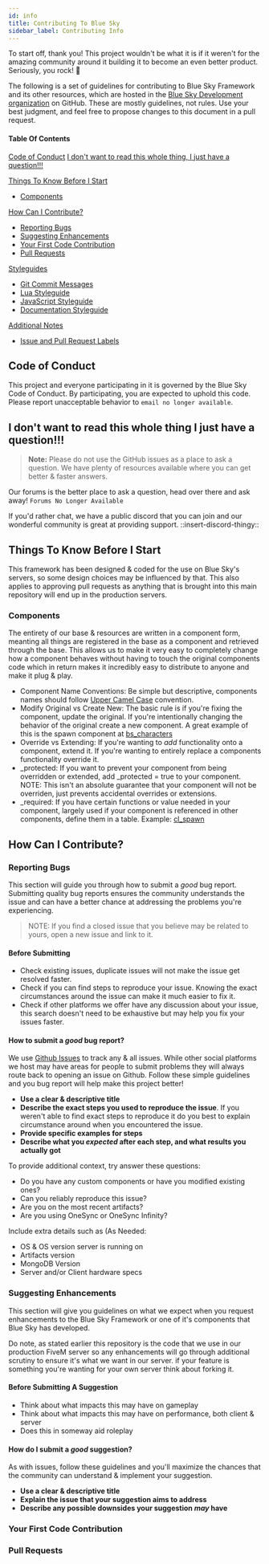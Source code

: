 ```yaml
---
id: info
title: Contributing To Blue Sky
sidebar_label: Contributing Info
---
```


To start off, thank you! This project wouldn't be what it is if it weren't for the amazing community around it building it to become an even better product. Seriously, you rock! 🤗

The following is a set of guidelines for contributing to Blue Sky Framework and its other resources, which are hosted in the [Blue Sky Development organization](https://github.com/BlueSky-Development) on GitHub. These are mostly guidelines, not rules. Use your best judgment, and feel free to propose changes to this document in a pull request.

#### Table Of Contents
[Code of Conduct](#code-of-conduct)
[I don't want to read this whole thing, I just have a question!!!](#i-dont-want-to-read-this-whole-thing-i-just-have-a-question)

[Things To Know Before I Start](#things-to-know-before-i-start)
  * [Components](#components)

[How Can I Contribute?](#how-can-i-contribute)
  * [Reporting Bugs](#reporting-bugs)
  * [Suggesting Enhancements](#suggesting-enhancements)
  * [Your First Code Contribution](#your-first-code-contribution)
  * [Pull Requests](#pull-requests)

[Styleguides](#styleguides)
  * [Git Commit Messages](#git-commit-messages)
  * [Lua Styleguide](#lua-styleguide)
  * [JavaScript Styleguide](#javascript-styleguide)
  * [Documentation Styleguide](#documentation-styleguide)

[Additional Notes](#additional-notes)
  * [Issue and Pull Request Labels](#labels)

## Code of Conduct

This project and everyone participating in it is governed by the Blue Sky Code of Conduct. By participating, you are expected to uphold this code. Please report unacceptable behavior to `email no longer available`.

## I don't want to read this whole thing I just have a question!!!

> **Note:** Please do not use the GitHub issues as a place to ask a question. We have plenty of resources available where you can get better & faster answers.

Our forums is the better place to ask a question, head over there and ask away! `Forums No Longer Available`

If you'd rather chat, we have a public discord that you can join and our wonderful community is great at providing support. ::insert-discord-thingy::

## Things To Know Before I Start
This framework has been designed & coded for the use on Blue Sky's servers, so some design choices may be influenced by that. This also applies to approving pull requests as anything that is brought into this main repository will end up in the production servers.

### Components
The entirety of our base & resources are written in a component form, meanting all things are registered in the base as a component and retrieved through the base. This allows us to make it very easy to completely change how a component behaves without having to touch the original components code which in return makes it incredibly easy to distribute to anyone and make it plug & play.

 - Component Name Conventions: Be simple but descriptive, components names should follow [Upper Camel Case](https://wiki.c2.com/?UpperCamelCase) convention.
 - Modify Original vs Create New: The basic rule is if you're fixing the component, update the original. If you're intentionally changing the behavior of the original create a new component. A great example of this is the spawn component at [bs_characters](https://github.com/GitScorz/bluesky/blob/master/bs_characters/client/spawn.lua)
 - Override vs Extending: If you're wanting to *add* functionality onto a component, extend it. If you're wanting to entirely replace a components functionality override it.
 - _protected: If you want to prevent your component from being overridden or extended, add _protected = true to your component. NOTE: This isn't an absolute guarantee that your component will not be overriden, just prevents accidental overrides or extensions.
 - _required: If you have certain functions or value needed in your component, largely used if your component is referenced in other components, define them in a table. Example: [cl_spawn](https://github.com/GitScorz/bluesky/blob/master/bs_base/core/cl_spawn.lua)

## How Can I Contribute?

### Reporting Bugs
This section will guide you through how to submit a *good* bug report. Submitting quality bug reports ensures the community understands the issue and can have a better chance at addressing the problems you're experiencing.

> NOTE: If you find a closed issue that you believe may be related to yours, open a new issue and link to it.

#### Before Submitting
- Check existing issues, duplicate issues will not make the issue get resolved faster.
- Check if you can find steps to reproduce your issue. Knowing the exact circumstances around the issue can make it much easier to fix it.
- Check if other platforms we offer have any discussion about your issue, this search doesn't need to be exhaustive but may help you fix your issues faster.

#### How to submit a *good* bug report?
We use [Github Issues](https://github.com/GitScorz/bluesky/issues) to track any & all issues. While other social platforms we host may have areas for people to submit problems they will always route back to opening an issue on Github. Follow these simple guidelines and you bug report will help make this project better!
- __Use a clear & descriptive title__
- __Describe the exact steps you used to reproduce the issue__. If you weren't able to find exact steps to reproduce it do you best to explain circumstance around when you encountered the issue.
- __Provide specific examples for steps__
- __Describe what you *expected* after each step, and what results you actually got__

To provide additional context, try answer these questions:
- Do you have any custom components or have you modified existing ones?
- Can you reliably reproduce this issue?
- Are you on the most recent artifacts?
- Are you using OneSync or OneSync Infinity?

Include extra details such as (As Needed:
- OS & OS version server is running on
- Artifacts version
- MongoDB Version
- Server and/or Client hardware specs

### Suggesting Enhancements
This section will give you guidelines on what we expect when you request enhancements to the Blue Sky Framework or one of it's components that Blue Sky has developed.

Do note, as stated earlier this repository is the code that we use in our production FiveM server so any enhancements will go through additional scrutiny to ensure it's what we want in our server. if your feature is something you're wanting for your own server think about forking it.

#### Before Submitting A Suggestion
- Think about what impacts this may have on gameplay
- Think about what impacts this may have on performance, both client & server
- Does this in someway aid roleplay

#### How do I submit a *good* suggestion?
As with issues, follow these guidelines and you'll maximize the chances that the community can understand & implement your suggestion.
- __Use a clear & descriptive title__
- __Explain the issue that your suggestion aims to address__
- __Describe any possible downsides your suggestion *may* have__

### Your First Code Contribution

### Pull Requests